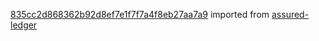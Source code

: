 [835cc2d868362b92d8ef7e1f7f7a4f8eb27aa7a9](https://github.com/insolar/assured-ledger/commit/835cc2d868362b92d8ef7e1f7f7a4f8eb27aa7a9) imported from [assured-ledger](https://github.com/insolar/assured-ledger)

